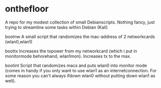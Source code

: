 # onthefloor

A repo for my modest collection of small Debianscripts. Nothing fancy, just trying to streamline some tasks within Debian (Kali)


bootnw
A small script that randomizes the mac-address of 2 networkcards (wlan0,wlan1)

boottx
Increases the txpower from my networkcard (which i put in monitormode behorehand, wlan1mon). Increases tx to the max.

bootint
Script that randomizes macs and puts wlan0 into monitor mode (comes in handy if you only want to use wlan1 as an internetconnection. For some reason you can't always ifdown wlan0 without putting down wlan1 as well). 



